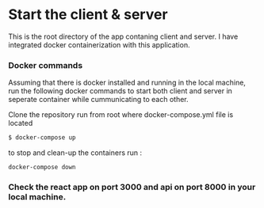 # Start the client & server 


  This is the root directory of the app contaning client and server.
  I have integrated docker containerization  with this application. 

  
  

### Docker commands

  

Assuming that there is docker installed and running in the local machine, run the following docker commands to start both client and server  in seperate container while cummunicating to each other.

Clone the repository
run from root where docker-compose.yml file is located

```sh
$ docker-compose up

```
to stop and clean-up the containers  run :
```
docker-compose down
```
### Check the react app on port 3000 and api on port 8000  in your local machine.